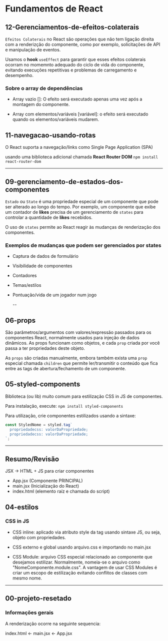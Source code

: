 # Fundamentos de React

## 12-Gerenciamentos-de-efeitos-colaterais

`Efeitos Colaterais` no React são operações que não tem ligação direita com a renderizção do componente, como por exemplo, solicitações de API e manipulação de eventos.

Usamos o **hook** `useEffect` para garantir que esses efeitos colaterais ocorram no momemnto adequado do ciclo de vida do componente, evitando execuções repetitivas e problemas de carregamento e desempenho.

### Sobre o array de dependências

- Array vazio []: O efeito será executado apenas uma vez após a montagem do componente.

- Array com elementos/variáveis [variável]: o efeito será executado quando os elementos/variáveis mudarem.

## 11-navegacao-usando-rotas

O React suporta a navegação/links como Single Page Application (SPA)

usando uma biblioteca adicional chamada **React Router DOM**
`npm install react-router-dom`

---

## 09-gerenciamento-de-estados-dos-componentes

`Estado` ou `State` é uma propriedade especial de um componente que pode ser alterado ao longo do tempo. Por exemplo, um componente que exibe um contador de **likes** precisa de um gerenciamento de `states` para controlar a quantidade de **likes** recebidos.

O uso de `states` permite ao React reagir às mudanças de renderização dos componentes.

### Exemplos de mudanças que podem ser gerenciados por states

- Captura de dados de formulário
- Visibilidade de componentes
- Contadores
- Temas/estilos
- Pontuação/vida de um jogador num jogo

  --

## 06-props

São parâmetros/argumentos com valores/expressão passados para os componentes React, normalmente usados para injeção de dados dinâmicos.
As props funcionam como objetos, e cada `prop` criada por você passa a ter propriedades deste objeto.

As `props` são criadas manualmente, embora também exista uma `prop` especial chamada `children` que permite ler/transmitir o conteúdo que fica entre as tags de abertura/fechamento de um componente.

## 05-styled-components

Biblioteca (ou lib) muito comum para estilização CSS in JS de componentes.

Para instalação, execute: `npm install styled-components`

Para utilização, crie componentes estilizados usando a sintaxe:

```javascript
const StyledNome = styled.tag`
  propriedadecss: valorDaPropriedade;
  propriedadecss: valorDaPropriedade;
`;
```

---

## Resumo/Revisão

JSX -> HTML + JS para criar componentes

- App.jsx (Componente PRINCIPAL)
- main.jsx (Inicialização do React)
- index.html (elemento raíz e chamada do script)

## 04-estilos

### CSS in JS

- CSS inline: aplicado via atributo style da tag usando sintaxe JS, ou seja, objeto com propriedades.

- CSS externo e global usando arquivo.css e importando no main.jsx

- CSS Module: arquivo CSS especial relacionado ao componente que desejamos estilizar. Normalmente, nomeia-se o arquivo como "NomeComponente.module.css". A vantagem de usar CSS Modules é criar um escopo de estilização evitando conflitos de classes com mesmo nome.

---

## 00-projeto-resetado

### Informações gerais

A renderização ocorre na seguinte sequencia:

index.html <- main.jsx <- App.jsx
